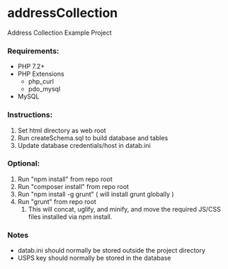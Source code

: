 # addressCollection
Address Collection Example Project

### Requirements:

- PHP 7.2+
- PHP Extensions
  - php_curl
  - pdo_mysql
- MySQL

### Instructions:

1. Set html directory as web root
2. Run createSchema.sql to build database and tables
2. Update database credentials/host in datab.ini


### Optional:

1. Run "npm install" from repo root
2. Run "composer install" from repo root
3. Run "npm install -g grunt" ( will install grunt globally )
4. Run "grunt" from repo root
   1. This will concat, uglify, and minify, and move the required JS/CSS files installed via npm install.

### Notes
- datab.ini should normally be stored outside the project directory
- USPS key should normally be stored in the database

